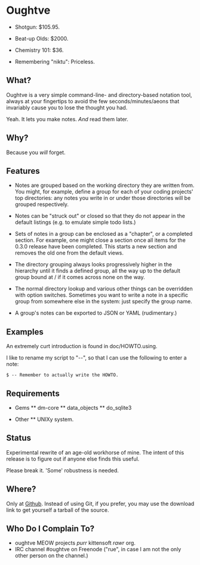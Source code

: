  Oughtve
=========

- Shotgun:              $105.95.
- Beat-up Olds:         $2000.
- Chemistry 101:        $36.

- Remembering "niktu":  Priceless.


 What?
-------

Oughtve is a very simple command-line- and directory-based
notation tool, always at your fingertips to avoid the few
seconds/minutes/aeons that invariably cause you to lose the
thought you had.

Yeah. It lets you make notes. *And* read them later.


 Why?
------

Because you *will* forget.


 Features
----------

* Notes are grouped based on the working directory they are
  written from. You might, for example, define a group for
  each of your coding projects' top directories: any notes
  you write in or under those directories will be grouped
  respectively.

* Notes can be "struck out" or closed so that they do not
  appear in the default listings (e.g. to emulate simple todo
  lists.)

* Sets of notes in a group can be enclosed as a "chapter", or
  a completed section. For example, one might close a section
  once all items for the 0.3.0 release have been completed.
  This starts a new section and removes the old one from the
  default views.

* The directory grouping always looks progressively higher in
  the hierarchy until it finds a defined group, all the way up
  to the default group bound at / if it comes across none on
  the way.

* The normal directory lookup and various other things can be
  overridden with option switches. Sometimes you want to write
  a note in a specific group from somewhere else in the system:
  just specify the group name.

* A group's notes can be exported to JSON or YAML (rudimentary.)


 Examples
----------

An extremely curt introduction is found in doc/HOWTO.using.

I like to rename my script to "--", so that I can use the
following to enter a note:

    $ -- Remember to actually write the HOWTO.


 Requirements
--------------

* Gems
** dm-core
** data_objects
** do_sqlite3

* Other
** UNIXy system.


 Status
--------

Experimental rewrite of an age-old workhorse of mine. The
intent of this release is to figure out if anyone else
finds this useful.

Please break it. 'Some' robustness is needed.


 Where?
--------

Only at [Github](http://github.com/rue/oughtve). Instead of
using Git, if you prefer, you may use the download link to
get yourself a tarball of the source.


 Who Do I Complain To?
-----------------------

* oughtve MEOW projects _purr_ kittensoft _rawr_ org.
* IRC channel #oughtve on Freenode ("rue", in case I
  am not the only other person on the channel.)

